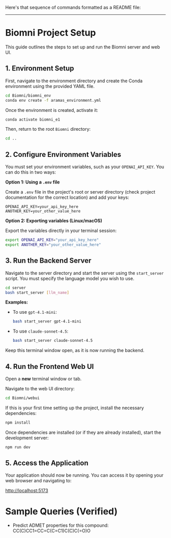 Here's that sequence of commands formatted as a README file:

-----

# Biomni Project Setup

This guide outlines the steps to set up and run the Biomni server and web UI.

## 1\. Environment Setup

First, navigate to the environment directory and create the Conda environment using the provided YAML file.

```bash
cd Biomni/biomni_env
conda env create -f aramas_environment.yml
```

Once the environment is created, activate it:

```bash
conda activate biomni_e1
```

Then, return to the root `Biomni` directory:

```bash
cd ..
```

## 2\. Configure Environment Variables

You must set your environment variables, such as your `OPENAI_API_KEY`. You can do this in two ways:

**Option 1: Using a `.env` file**

Create a `.env` file in the project's root or server directory (check project documentation for the correct location) and add your keys:

```
OPENAI_API_KEY=your_api_key_here
ANOTHER_KEY=your_other_value_here
```

**Option 2: Exporting variables (Linux/macOS)**

Export the variables directly in your terminal session:

```bash
export OPENAI_API_KEY="your_api_key_here"
export ANOTHER_KEY="your_other_value_here"
```

## 3\. Run the Backend Server

Navigate to the server directory and start the server using the `start_server` script. You must specify the language model you wish to use.

```bash
cd server
bash start_server [llm_name]
```

**Examples:**

  * To use `gpt-4.1-mini`:
    ```bash
    bash start_server gpt-4.1-mini
    ```
  * To use `claude-sonnet-4.5`:
    ```bash
    bash start_server claude-sonnet-4.5
    ```

Keep this terminal window open, as it is now running the backend.

## 4\. Run the Frontend Web UI

Open a **new** terminal window or tab.

Navigate to the web UI directory:

```bash
cd Biomni/webui
```

If this is your first time setting up the project, install the necessary dependencies:

```bash
npm install
```

Once dependencies are installed (or if they are already installed), start the development server:

```bash
npm run dev
```

## 5\. Access the Application

Your application should now be running. You can access it by opening your web browser and navigating to:

[http://localhost:5173](https://www.google.com/search?q=http://localhost:5173)


# Sample Queries (Verified)

- Predict ADMET properties for this compound: CC(C)CC1=CC=C(C=C1)C(C)C(=O)O